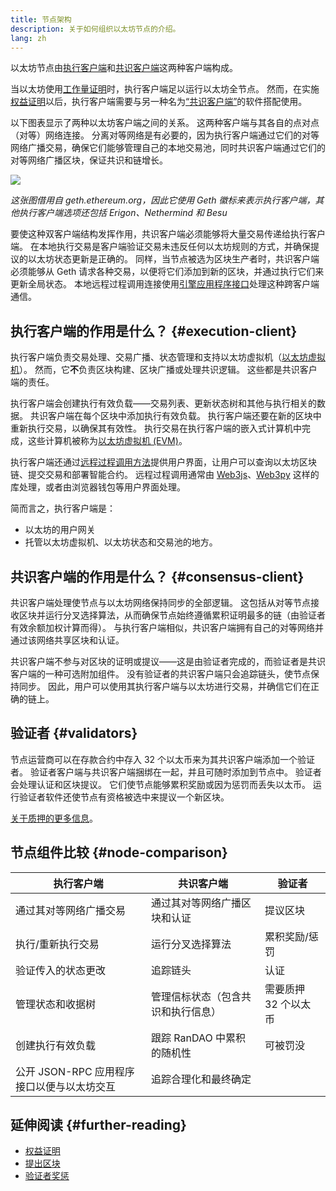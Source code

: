 ```yaml
---
title: 节点架构
description: 关于如何组织以太坊节点的介绍。
lang: zh
---
```


以太坊节点由[执行客户端](/developers/docs/nodes-and-clients/#execution-clients)和[共识客户端](/developers/docs/nodes-and-clients/#consensus-clients)这两种客户端构成。

当以太坊使用[工作量证明](/developers/docs/consensus-mechanisms/pow/)时，执行客户端足以运行以太坊全节点。 然而，在实施[权益证明](/developers/docs/consensus-mechanisms/pow/)以后，执行客户端需要与另一种名为[“共识客户端”](/developers/docs/nodes-and-clients/#consensus-clients)的软件搭配使用。

以下图表显示了两种以太坊客户端之间的关系。 这两种客户端与其各自的点对点（对等）网络连接。 分离对等网络是有必要的，因为执行客户端通过它们的对等网络广播交易，确保它们能够管理自己的本地交易池，同时共识客户端通过它们的对等网络广播区块，保证共识和链增长。

![](node-architecture-text-background.png)

_这张图借用自 geth.ethereum.org，因此它使用 Geth 徽标来表示执行客户端，其他执行客户端选项还包括 Erigon、Nethermind 和 Besu_

要使这种双客户端结构发挥作用，共识客户端必须能够将大量交易传递给执行客户端。 在本地执行交易是客户端验证交易未违反任何以太坊规则的方式，并确保提议的以太坊状态更新是正确的。 同样，当节点被选为区块生产者时，共识客户端必须能够从 Geth 请求各种交易，以便将它们添加到新的区块，并通过执行它们来更新全局状态。 本地远程过程调用连接使用[引擎应用程序接口](https://github.com/ethereum/execution-apis/blob/main/src/engine/common.md)处理这种跨客户端通信。

## 执行客户端的作用是什么？ {#execution-client}

执行客户端负责交易处理、交易广播、状态管理和支持以太坊虚拟机（[以太坊虚拟机](/developers/docs/evm/)）。 然而，它**不**负责区块构建、区块广播或处理共识逻辑。 这些都是共识客户端的责任。

执行客户端会创建执行有效负载——交易列表、更新状态树和其他与执行相关的数据。 共识客户端在每个区块中添加执行有效负载。 执行客户端还要在新的区块中重新执行交易，以确保其有效性。 执行交易在执行客户端的嵌入式计算机中完成，这些计算机被称为[以太坊虚拟机 (EVM)](/developers/docs/evm)。

执行客户端还通过[远程过程调用方法](/developers/docs/apis/json-rpc)提供用户界面，让用户可以查询以太坊区块链、提交交易和部署智能合约。 远程过程调用通常由 [Web3js](https://docs.web3js.org/)、[Web3py](https://web3py.readthedocs.io/en/v5/) 这样的库处理，或者由浏览器钱包等用户界面处理。

简而言之，执行客户端是：

- 以太坊的用户网关
- 托管以太坊虚拟机、以太坊状态和交易池的地方。

## 共识客户端的作用是什么？ {#consensus-client}

共识客户端处理使节点与以太坊网络保持同步的全部逻辑。 这包括从对等节点接收区块并运行分叉选择算法，从而确保节点始终遵循累积证明最多的链（由验证者有效余额加权计算而得）。 与执行客户端相似，共识客户端拥有自己的对等网络并通过该网络共享区块和认证。

共识客户端不参与对区块的证明或提议——这是由验证者完成的，而验证者是共识客户端的一种可选附加组件。 没有验证者的共识客户端只会追踪链头，使节点保持同步。 因此，用户可以使用其执行客户端与以太坊进行交易，并确信它们在正确的链上。

## 验证者 {#validators}

节点运营商可以在存款合约中存入 32 个以太币来为其共识客户端添加一个验证者。 验证者客户端与共识客户端捆绑在一起，并且可随时添加到节点中。 验证者会处理认证和区块提议。 它们使节点能够累积奖励或因为惩罚而丢失以太币。 运行验证者软件还使节点有资格被选中来提议一个新区块。

[关于质押的更多信息](/staking/)。

## 节点组件比较 {#node-comparison}

| 执行客户端                                 | 共识客户端                         | 验证者               |
| ------------------------------------------ | ---------------------------------- | -------------------- |
| 通过其对等网络广播交易                     | 通过其对等网络广播区块和认证       | 提议区块             |
| 执行/重新执行交易                          | 运行分叉选择算法                   | 累积奖励/惩罚        |
| 验证传入的状态更改                         | 追踪链头                           | 认证                 |
| 管理状态和收据树                           | 管理信标状态（包含共识和执行信息） | 需要质押 32 个以太币 |
| 创建执行有效负载                           | 跟踪 RanDAO 中累积的随机性         | 可被罚没             |
| 公开 JSON-RPC 应用程序接口以便与以太坊交互 | 追踪合理化和最终确定               |                      |

## 延伸阅读 {#further-reading}

- [权益证明](/developers/docs/consensus-mechanisms/pos)
- [提出区块](/developers/docs/consensus-mechanisms/pos/block-proposal)
- [验证者奖惩](/developers/docs/consensus-mechanisms/pos/rewards-and-penalties)
